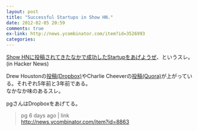 ```yaml
---
layout: post
title: "Successful Startups in Show HN."
date: 2012-02-05 20:59
comments: true
ex-link: http://news.ycombinator.com/item?id=3526993
categories: 
---
```

[Show HNに投稿されてきたなかで成功したStartupをあげようぜ](http://news.ycombinator.com/item?id=3526993)、というスレ。(in Hacker News)                            
  
Drew Houstonの[投稿(Dropbox)](http://news.ycombinator.com/item?id=8863)やCharlie Cheeverの[投稿(Quora)](http://news.ycombinator.com/item?id=1197146)が上がっている。それぞれ5年前と3年前である。     
なかなか味のあるスレ。    

pgさんはDropboxをあげてる。
> pg 6 days ago | link     
http://news.ycombinator.com/item?id=8863  
